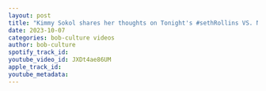 ```yaml
---
layout: post
title: "Kimmy Sokol shares her thoughts on Tonight's #sethRollins VS. Nakamura match-up at #WWE #fastlane"
date: 2023-10-07
categories: bob-culture videos
author: bob-culture
spotify_track_id: 
youtube_video_id: JXDt4ae86UM
apple_track_id: 
youtube_metadata: 
---
```

